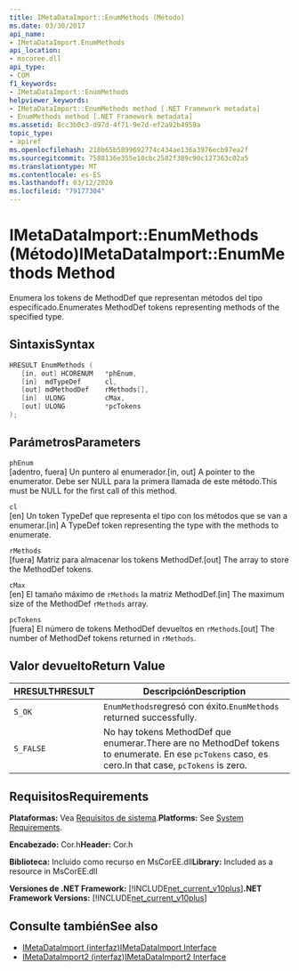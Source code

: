 ```yaml
---
title: IMetaDataImport::EnumMethods (Método)
ms.date: 03/30/2017
api_name:
- IMetaDataImport.EnumMethods
api_location:
- mscoree.dll
api_type:
- COM
f1_keywords:
- IMetaDataImport::EnumMethods
helpviewer_keywords:
- IMetaDataImport::EnumMethods method [.NET Framework metadata]
- EnumMethods method [.NET Framework metadata]
ms.assetid: 8cc3b0c3-d97d-4f71-9e7d-ef2a92b4959a
topic_type:
- apiref
ms.openlocfilehash: 218b65b5899692774c434ae136a3976ecb97ea2f
ms.sourcegitcommit: 7588136e355e10cbc2582f389c90c127363c02a5
ms.translationtype: MT
ms.contentlocale: es-ES
ms.lasthandoff: 03/12/2020
ms.locfileid: "79177304"
---
```

# <a name="imetadataimportenummethods-method"></a><span data-ttu-id="0d114-102">IMetaDataImport::EnumMethods (Método)</span><span class="sxs-lookup"><span data-stu-id="0d114-102">IMetaDataImport::EnumMethods Method</span></span>
<span data-ttu-id="0d114-103">Enumera los tokens de MethodDef que representan métodos del tipo especificado.</span><span class="sxs-lookup"><span data-stu-id="0d114-103">Enumerates MethodDef tokens representing methods of the specified type.</span></span>  
  
## <a name="syntax"></a><span data-ttu-id="0d114-104">Sintaxis</span><span class="sxs-lookup"><span data-stu-id="0d114-104">Syntax</span></span>  
  
```cpp  
HRESULT EnumMethods (  
   [in, out] HCORENUM   *phEnum,
   [in]  mdTypeDef      cl,
   [out] mdMethodDef    rMethods[],
   [in]  ULONG          cMax,
   [out] ULONG          *pcTokens  
);  
```  
  
## <a name="parameters"></a><span data-ttu-id="0d114-105">Parámetros</span><span class="sxs-lookup"><span data-stu-id="0d114-105">Parameters</span></span>  
 `phEnum`  
 <span data-ttu-id="0d114-106">[adentro, fuera] Un puntero al enumerador.</span><span class="sxs-lookup"><span data-stu-id="0d114-106">[in, out] A pointer to the enumerator.</span></span> <span data-ttu-id="0d114-107">Debe ser NULL para la primera llamada de este método.</span><span class="sxs-lookup"><span data-stu-id="0d114-107">This must be NULL for the first call of this method.</span></span>  
  
 `cl`  
 <span data-ttu-id="0d114-108">[en] Un token TypeDef que representa el tipo con los métodos que se van a enumerar.</span><span class="sxs-lookup"><span data-stu-id="0d114-108">[in] A TypeDef token representing the type with the methods to enumerate.</span></span>  
  
 `rMethods`  
 <span data-ttu-id="0d114-109">[fuera] Matriz para almacenar los tokens MethodDef.</span><span class="sxs-lookup"><span data-stu-id="0d114-109">[out] The array to store the MethodDef tokens.</span></span>  
  
 `cMax`  
 <span data-ttu-id="0d114-110">[en] El tamaño máximo de `rMethods` la matriz MethodDef.</span><span class="sxs-lookup"><span data-stu-id="0d114-110">[in] The maximum size of the MethodDef `rMethods` array.</span></span>  
  
 `pcTokens`  
 <span data-ttu-id="0d114-111">[fuera] El número de tokens MethodDef devueltos en `rMethods`.</span><span class="sxs-lookup"><span data-stu-id="0d114-111">[out] The number of MethodDef tokens returned in `rMethods`.</span></span>  
  
## <a name="return-value"></a><span data-ttu-id="0d114-112">Valor devuelto</span><span class="sxs-lookup"><span data-stu-id="0d114-112">Return Value</span></span>  
  
|<span data-ttu-id="0d114-113">HRESULT</span><span class="sxs-lookup"><span data-stu-id="0d114-113">HRESULT</span></span>|<span data-ttu-id="0d114-114">Descripción</span><span class="sxs-lookup"><span data-stu-id="0d114-114">Description</span></span>|  
|-------------|-----------------|  
|`S_OK`|<span data-ttu-id="0d114-115">`EnumMethods`regresó con éxito.</span><span class="sxs-lookup"><span data-stu-id="0d114-115">`EnumMethods` returned successfully.</span></span>|  
|`S_FALSE`|<span data-ttu-id="0d114-116">No hay tokens MethodDef que enumerar.</span><span class="sxs-lookup"><span data-stu-id="0d114-116">There are no MethodDef tokens to enumerate.</span></span> <span data-ttu-id="0d114-117">En ese `pcTokens` caso, es cero.</span><span class="sxs-lookup"><span data-stu-id="0d114-117">In that case, `pcTokens` is zero.</span></span>|  
  
## <a name="requirements"></a><span data-ttu-id="0d114-118">Requisitos</span><span class="sxs-lookup"><span data-stu-id="0d114-118">Requirements</span></span>  
 <span data-ttu-id="0d114-119">**Plataformas:** Vea [Requisitos de sistema](../../../../docs/framework/get-started/system-requirements.md).</span><span class="sxs-lookup"><span data-stu-id="0d114-119">**Platforms:** See [System Requirements](../../../../docs/framework/get-started/system-requirements.md).</span></span>  
  
 <span data-ttu-id="0d114-120">**Encabezado:** Cor.h</span><span class="sxs-lookup"><span data-stu-id="0d114-120">**Header:** Cor.h</span></span>  
  
 <span data-ttu-id="0d114-121">**Biblioteca:** Incluido como recurso en MsCorEE.dll</span><span class="sxs-lookup"><span data-stu-id="0d114-121">**Library:** Included as a resource in MsCorEE.dll</span></span>  
  
 <span data-ttu-id="0d114-122">**Versiones de .NET Framework:** [!INCLUDE[net_current_v10plus](../../../../includes/net-current-v10plus-md.md)]</span><span class="sxs-lookup"><span data-stu-id="0d114-122">**.NET Framework Versions:** [!INCLUDE[net_current_v10plus](../../../../includes/net-current-v10plus-md.md)]</span></span>  
  
## <a name="see-also"></a><span data-ttu-id="0d114-123">Consulte también</span><span class="sxs-lookup"><span data-stu-id="0d114-123">See also</span></span>

- [<span data-ttu-id="0d114-124">IMetaDataImport (interfaz)</span><span class="sxs-lookup"><span data-stu-id="0d114-124">IMetaDataImport Interface</span></span>](../../../../docs/framework/unmanaged-api/metadata/imetadataimport-interface.md)
- [<span data-ttu-id="0d114-125">IMetaDataImport2 (interfaz)</span><span class="sxs-lookup"><span data-stu-id="0d114-125">IMetaDataImport2 Interface</span></span>](../../../../docs/framework/unmanaged-api/metadata/imetadataimport2-interface.md)
